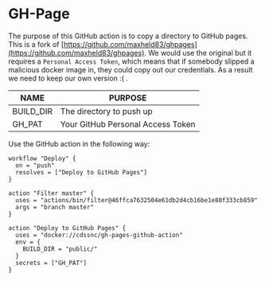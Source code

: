 # GH-Page

The purpose of this GitHub action is to copy a directory to GitHub pages. This is a fork of [https://github.com/maxheld83/ghpages](https://github.com/maxheld83/ghpages). We would use the original but it requires a `Personal Access Token`, which means that if somebody slipped a malicious docker image in, they could copy out our credentials. As a result we need to keep our own version :( .



| NAME      | PURPOSE                           |
| --------- | --------------------------------- |
| BUILD_DIR | The directory to push up          |
| GH_PAT    | Your GitHub Personal Access Token |


Use the GitHub action in the following way:

```
workflow "Deploy" {
  on = "push"
  resolves = ["Deploy to GitHub Pages"]
}

action "Filter master" {
  uses = "actions/bin/filter@46ffca7632504e61db2d4cb16be1e80f333cb859"
  args = "branch master"
}

action "Deploy to GitHub Pages" {
  uses = "docker://cdssnc/gh-pages-github-action"
  env = {
    BUILD_DIR = "public/"
  }
  secrets = ["GH_PAT"]
}

```